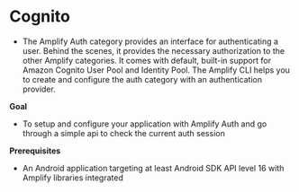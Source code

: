 # Cognito

- The Amplify Auth category provides an interface for authenticating a user. Behind the scenes, it provides the necessary authorization to the other Amplify categories. It comes with default, built-in support for Amazon Cognito User Pool and Identity Pool. The Amplify CLI helps you to create and configure the auth category with an authentication provider.

**Goal**

- To setup and configure your application with Amplify Auth and go through a simple api to check the current auth session


**Prerequisites**

- An Android application targeting at least Android SDK API level 16 with Amplify libraries integrated